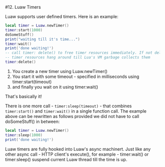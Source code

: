 #12. Luaw Timers

Luaw supports user defined timers. Here is an example:

```lua
local timer = Luaw.newTimer()
timer:start(1000)
doSomeStuff()
print("waiting till it's time...")
timer:wait()
print('done waiting!')
-- call timer: delete() to free timer resources immediately. If not delete() is not called
-- timer resources hang around till Lua's VM garbage collects them
timer:delete()
```

1. You create a new timer using Luaw.newTimer()
2. You start it with some timeout - specified in milliseconds using timer:start(timeout)
3.  and finally you wait on it using timer:wait()

That's basically it!

There is one more call - `timer:sleep(timeout)` - that combines `timer:start()` and `timer:wait()` in a single function call. The example above can be rewritten as follows provided we did not have to call doSomeStuff() in between:

```lua
local timer = Luaw.newTimer()
timer:sleep(1000)
print('done waiting!')
```

Luaw timers are fully hooked into Luaw's async machinert. Just like any other async call - HTTP client's execute(), for example - timer:wait() or timer:sleep() suspend current Luaw thread till the time is up.